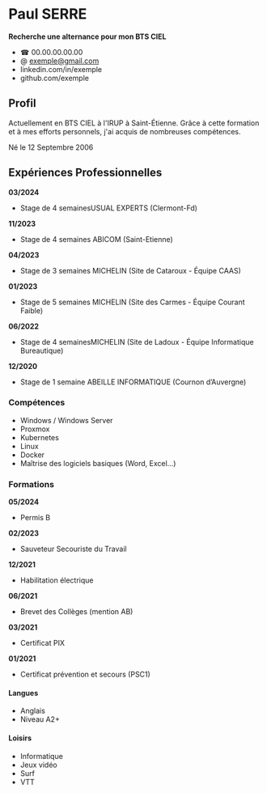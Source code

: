 # Paul SERRE

**Recherche une alternance pour mon BTS CIEL**


- ☎  00.00.00.00.00
- @ exemple@gmail.com
- linkedin.com/in/exemple 
- github.com/exemple	

## Profil
Actuellement en BTS CIEL à l'IRUP à Saint-Étienne. Grâce à cette formation et à mes efforts personnels, j'ai acquis de nombreuses compétences.

Né le 12 Septembre 2006

## Expériences Professionnelles

**03/2024**
- Stage de 4 semainesUSUAL EXPERTS (Clermont-Fd)
 
**11/2023**
- Stage de 4 semaines 
ABICOM (Saint-Etienne)

**04/2023**
- Stage de 3 semaines 
MICHELIN (Site de Cataroux - Équipe CAAS)

**01/2023**
- Stage de 5 semaines
MICHELIN (Site des Carmes - Équipe Courant Faible)

**06/2022**
- Stage de 4 semainesMICHELIN (Site de Ladoux - Équipe Informatique Bureautique)

**12/2020**
- Stage de 1 semaine
ABEILLE INFORMATIQUE (Cournon d’Auvergne)

### Compétences

- Windows / Windows Server
- Proxmox
- Kubernetes
- Linux
- Docker
- Maîtrise des logiciels basiques (Word, Excel...) 

### Formations

**05/2024**
- Permis B

**02/2023**
- Sauveteur Secouriste du Travail

**12/2021**
- Habilitation électrique

**06/2021**
- Brevet des Collèges (mention AB)

**03/2021**
- Certificat PIX

**01/2021**
- Certificat prévention et secours (PSC1)


#### Langues
- Anglais
- Niveau A2+


#### Loisirs
- Informatique
- Jeux vidéo
- Surf
- VTT	




